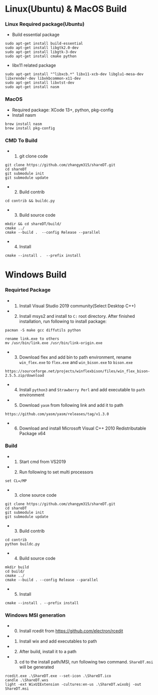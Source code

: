 # Linux(Ubuntu) & MacOS Build
### Linux Required package(Ubuntu)
* Build essential package
```
sudo apt-get install build-essential
sudo apt-get install libgtk2.0-dev
sudo apt-get install libgtk-3-dev
sudo apt-get install cmake python
```
* libx11 related package
```
sudo apt-get install "^libxcb.*" libx11-xcb-dev libglu1-mesa-dev libxrender-dev libxkbcommon-x11-dev
sudo apt-get install libxtst-dev
sudo apt-get install nasm
```
### MacOS
* Required package: XCode 13+, python, pkg-config
* Install nasm
```
brew install nasm
brew install pkg-config
```

### CMD To Build
* 1. git clone code
```
git clone https://github.com/zhangym315/shareDT.git
cd shareDT
git submodule init
git submodule update
```
* 2. Build contrib
```
cd contrib && buildc.py
```
* 3. Build source code
```
mkdir && cd shareDT/build/
cmake ../
cmake --build .  --config Release --parallel
```
* 4. Install
```
cmake --install .  --prefix install
```

# Windows Build
### Requirted Package
* 1. Install Visual Studio 2019 community(Select Desktop C++)
* 2. Install msys2 and install to ```C:``` root directory. After finished installation, run following to install package:
```
pacman -S make gcc diffutils python

rename link.exe to others
mv /usr/bin/link.exe /usr/bin/link-origin.exe
```
* 3. Download flex and add bin to path environment, rename ```win_flex.exe``` to ```flex.exe``` and ```win_bison.exe``` to ```bison.exe```
```
https://sourceforge.net/projects/winflexbison/files/win_flex_bison-2.5.5.zip/download
```
* 4. Install ```python3``` and ```Strawberry Perl``` and add executable to ```path``` environment
* 5. Download ```yasm``` from following link and add it to path
```
https://github.com/yasm/yasm/releases/tag/v1.3.0
```
* 6. Download and install Microsoft Visual C++ 2010 Redistributable Package x64


### Build
* 1. Start cmd from VS2019
* 2. Run following to set multi processors
```
set CL=/MP
```
* 3. clone source code
```
git clone https://github.com/zhangym315/shareDT.git
cd shareDT
git submodule init
git submodule update

```
* 3. Build contrib
```
cd contrib
python buildc.py
```
* 4. Build source code
```
mkdir build
cd build/
cmake ../
cmake --build . --config Release --parallel
```
* 5. Install
```
cmake --install . --prefix install
```

### Windows MSI generation
* 0. Install rcedit from https://github.com/electron/rcedit
* 1. Install wix and add executables to path
* 2. After build, install it to a path
* 3. cd to the install path/MSI, run following two command. `ShareDT.msi` will be generated
```
rcedit.exe .\ShareDT.exe --set-icon .\ShareDT.ico
candle .\ShareDT.wxs
light -ext WixUIExtension -cultures:en-us .\ShareDT.wixobj -out ShareDT.msi
```
